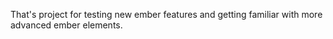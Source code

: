 That's project for testing new ember features and getting familiar with more advanced ember elements.
